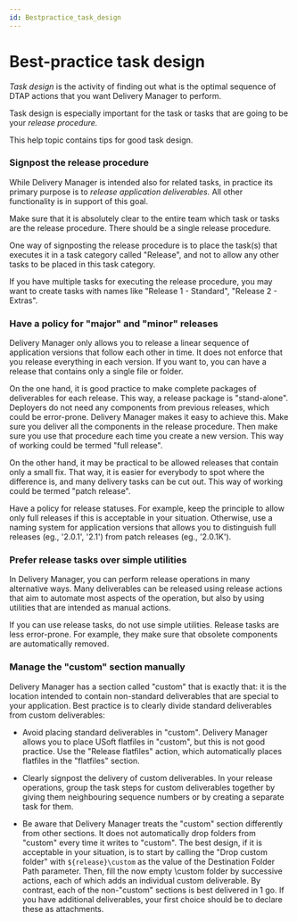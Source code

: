 ```yaml
---
id: Bestpractice_task_design
---
```


# Best-practice task design

*Task design* is the activity of finding out what is the optimal sequence of DTAP actions that you want Delivery Manager to perform.

Task design is especially important for the task or tasks that are going to be your *release procedure.*

This help topic contains tips for good task design.

### Signpost the release procedure
While Delivery Manager is intended also for related tasks, in practice its primary purpose is to *release application deliverables.* All other functionality is in support of this goal.

Make sure that it is absolutely clear to the entire team which task or tasks are the release procedure. There should be a single release procedure.

One way of signposting the release procedure is to place the task(s) that executes it in a task category called "Release", and not to allow any other tasks to be placed in this task category.

If you have multiple tasks for executing the release procedure, you may want to create tasks with names like "Release 1 - Standard", "Release 2 - Extras".

### Have a policy for "major" and "minor" releases

Delivery Manager only allows you to release a linear sequence of application versions that follow each other in time. It does not enforce that you release everything in each version. If you want to, you can have a release that contains only a single file or folder.

On the one hand, it is good practice to make complete packages of deliverables for each release. This way, a release package is "stand-alone". Deployers do not need any components from previous releases, which could be error-prone. Delivery Manager makes it easy to achieve this. Make sure you deliver all the components in the release procedure. Then make sure you use that procedure each time you create a new version. This way of working could be termed "full release".

On the other hand, it may be practical to be allowed releases that contain only a small fix. That way, it is easier for everybody to spot where the difference is, and many delivery tasks can be cut out. This way of working could be termed "patch release".

Have a policy for release statuses. For example, keep the principle to allow only full releases if this is acceptable in your situation. Otherwise, use a naming system for application versions that allows you to distinguish full releases (eg., '2.0.1', '2.1') from patch releases (eg., '2.0.1K').

### Prefer release tasks over simple utilities

In Delivery Manager, you can perform release operations in many alternative ways. Many deliverables can be released using release actions that aim to automate most aspects of the operation, but also by using utilities that are intended as manual actions.

If you can use release tasks, do not use simple utilities. Release tasks are less error-prone. For example, they make sure that obsolete components are automatically removed.

### Manage the "custom" section manually

Delivery Manager has a section called "custom" that is exactly that: it is the location intended to contain non-standard deliverables that are special to your application. Best practice is to clearly divide standard deliverables from custom deliverables:

- Avoid placing standard deliverables in "custom". Delivery Manager allows you to place USoft flatfiles in "custom", but this is not good practice. Use the "Release flatfiles" action, which automatically places flatfiles in the "flatfiles" section.

- Clearly signpost the delivery of custom deliverables. In your release operations, group the task steps for custom deliverables together by giving them neighbouring sequence numbers or by creating a separate task for them.

- Be aware that Delivery Manager treats the "custom" section differently from other sections. It does not automatically drop folders from "custom" every time it writes to "custom". The best design, if it is acceptable in your situation, is to start by calling the "Drop custom folder" with `${release}\custom` as the value of the Destination Folder Path parameter. Then, fill the now empty \\custom folder by successive actions, each of which adds an individual custom deliverable. By contrast, each of the non-"custom" sections is best delivered in 1 go. If you have additional deliverables, your first choice should be to declare these as attachments.